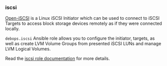 ### iscsi

[Open-iSCSI](http://open-iscsi.org/) is a Linux iSCSI Initiator which
can be used to connect to iSCSI Targets to access block storage devices
remotely as if they were connected locally.

`debops.iscsi` Ansible role allows you to configure the initiator,
targets, as well as create LVM Volume Groups from presented iSCSI LUNs
and manage LVM Logical Volumes.

Read the [iscsi role documentation](https://docs.debops.org/en/master/ansible/roles/iscsi/) for more details.
